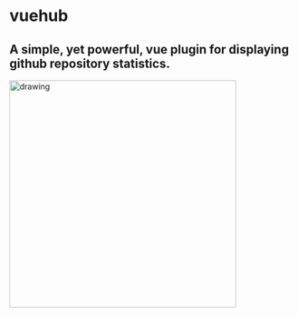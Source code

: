# vuehub
## A simple, yet powerful, vue plugin for displaying github repository statistics.

<img src="https://i.imgur.com/5hvGgc7.png " alt="drawing" width="400"/>

